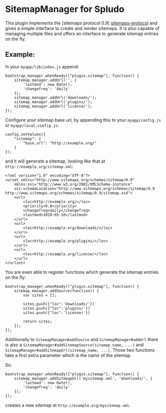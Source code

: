 SitemapManager for Spludo
==========================

This plugin implements the [sitemaps protocol 0.9] [sitemaps-protocol] and gives a
simple interface to create and render sitemaps. It is also capable of managing
multiple files and offers an interface to generate sitemap entries on the fly.

  [sitemaps-protocol]: http://www.sitemaps.org/protocol.php

  
Example:
-------------------

In your `myapp/lib/index.js` append:

    bootstrap_manager.whenReady(["plugin.sitemap"], function() {
        sitemap_manager.addUrl('', {
            'lastmod': new Date(),
            'changefreq': 'daily'
        });
        sitemap_manager.addUrl('downloads/');
        sitemap_manager.addUrl('plugins/');
        sitemap_manager.addUrl('license/');
    });

Configure your sitemap base url, by appending this to your `myapp/config.js` or
`myapp/local.config.js`:

    config.setValues({
        "sitemap": {
            "base_url": "http://example.org/"
        }
    });

and it will generate a sitemap, looking like that at `http://example.org/sitemap.xml`:

    <?xml version="1.0" encoding="UTF-8"?>
    <urset xmlns="http://www.sitemaps.org/schemas/sitemap/0.9"
        xmlns:xsi="http://www.w3.org/2001/XMLSchema-instance"
        xsi:schemaLocation="http://www.sitemaps.org/schemas/sitemap/0.9  http://www.sitemaps.org/schemas/sitemap/0.9/sitemap.xsd">
        <url>
            <loc>http://example.org/</loc>
            <priority>0.8</priority>
            <changefreq>daily</changefreq>
            <lastmod>2010-05-10</lastmod>
        </url>
        <url>
            <loc>http://example.org/downloads/</loc>
        </url>
        <url>
            <loc>http://example.org/plugins/</loc>
        </url>
        <url>
            <loc>http://example.org/license/</loc>
        </url>
    </urlset>

You are even able to register functions which generate the sitemap entries
on the fly:

    bootstrap_manager.whenReady(["plugin.sitemap"], function() {
        sitemap_manager.addSource(function() {
            var sites = [];
            
            sites.push({"loc":'downloads/'})
            sites.push({"loc":'plugins/'})
            sites.push({"loc":'license/'})
            
            return sites;
        });
    });

Additionally to `SitemapManager#addSource` and `SitemapManager#addUrl` there
is also a `SitemapManager#addSitemapSource(sitemap_name, ...)` and
`SitemapManager#addSitemapUrl(sitemap_name, ...)`. Those two functions take
a first extra parameter which is the name of the sitemap.

So:

    bootstrap_manager.whenReady(["plugin.sitemap"], function() {
        sitemap_manager.addSitemapUrl('mysitemap.xml', 'downloads/', {
            'lastmod': new Date(),
            'changefreq': 'daily'
        });
    });

creates a new sitemap at `http://example.org/mysitemap.xml`.